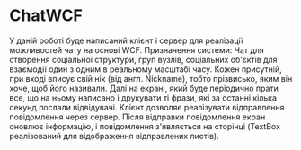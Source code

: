 # ChatWCF
У даній роботі буде написаний клієнт і сервер для реалізації можливостей чату на основі WCF.
Призначення системи: Чат для створення соціальної структури, груп вузлів, 
соціальних об'єктів для взаємодії один з одним в реальному масштабі часу. 
Кожен присутній, при вході вписує свій нік (від англ. Nickname), тобто прізвисько, яким він хоче, щоб його називали. 
Далі на екрані, який буде періодично прати все, що на ньому написано і друкувати ті фрази, 
які за останні кілька секунд послали відвідувачі. 
Клієнт дозволяє реалізувати відправлення повідомлення через сервер. 
Після відправки повідомлення екран оновлює інформацію, і повідомлення з'являється на сторінці 
(TextBox реалізований для відображення відправлених листів).
